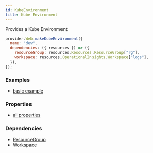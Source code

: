 ```yaml
---
id: KubeEnvironment
title: Kube Environment
---
```


Provides a Kube Environment:

```js
provider.Web.makeKubeEnvironment({
  name: "dev",
  dependencies: ({ resources }) => ({
    resourceGroup: resources.Resources.ResourceGroup["rg"],
    workspace: resources.OperationalInsights.Workspace["logs"],
  }),
});
```

### Examples

- [basic example](https://github.com/grucloud/grucloud/blob/main/examples/azure/container-apps/plantuml/resources.js)

### Properties

- [all properties](https://docs.microsoft.com/en-us/rest/api/appservice/kube-environments/create-or-update)

### Dependencies

- [ResourceGroup](../Resources/ResourceGroup.md)
- [Workspace](../LogAnalytics/Workspace.md)
